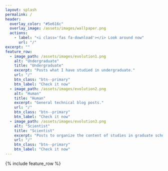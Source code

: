 ```yaml
---
layout: splash
permalink: /
header:
  overlay_color: "#5e616c"
  overlay_image: /assets/images/wallpaper.png
  actions:
    - label: "<i class='fas fa-download'></i> Look around now"
      url: "/"
excerpt: ""
feature_row:
  - image_path: /assets/images/evolution1.png
    alt: "Undergraduate"
    title: "Undergraduate"
    excerpt: "Posts what I have studied in undergraduate."
    url: "/"
    btn_class: "btn--primary"
    btn_label: "Check it now"
  - image_path: /assets/images/evolution2.png
    alt: "Human"
    title: "Human"
    excerpt: "General technical blog posts."
    url: "/"
    btn_class: "btn--primary"
    btn_label: "Check it now"
  - image_path: /assets/images/evolution3.png
    alt: "Scientist"
    title: "Scientist"
    excerpt: "Posts to organize the content of studies in graduate school."
    url: "/"
    btn_class: "btn--primary"
    btn_label: "Check it now"
---
```


{% include feature_row %}